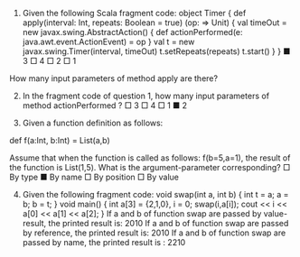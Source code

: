 1. Given the following Scala fragment code:
object Timer {
def apply(interval: Int, repeats: Boolean = true)
         (op: => Unit) {
                  val timeOut = new javax.swing.AbstractAction() {
                            def actionPerformed(e: java.awt.event.ActionEvent) = op
                   }
                  val t = new javax.swing.Timer(interval, timeOut)
                  t.setRepeats(repeats)
                  t.start()
}
}
■ 3
□ 4
□ 2
□ 1


How many input parameters of method apply are there?

2. In the fragment code of question 1, how many input parameters of method actionPerformed  ?
□ 3
□ 4
□ 1
■ 2

3. Given a function definition as follows:

def f(a:Int, b:Int) = List(a,b)

Assume that when the function is called as follows: f(b=5,a=1), the result of the function is List(1,5). What is the argument-parameter corresponding?
□ By type
■ By name
□ By position
□ By value

4. Given the following fragment code:
void swap(int a, int b) {
   int t = a;
  a = b;
  b = t;
}
void main() {
    int a[3] = {2,1,0}, i = 0;
   swap(i,a[i]);
  cout << i << a[0] << a[1] << a[2];
}
If a and b of function swap are passed by value-result, the printed result is:
2010
If a and b of function swap are passed by reference, the printed result is:
2010
If a and b of function swap are passed by name, the printed result is :
2210